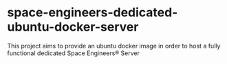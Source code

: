 # space-engineers-dedicated-ubuntu-docker-server
This project aims to provide an ubuntu docker image in order to host a fully functional dedicated Space Engineers® Server
